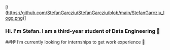 [!(https://github.com/StefanGarcziu/StefanGarcziu/blob/main/StefanGarcziu_logo.png)]

### Hi. I'm Stefan. I am a third-year student of Data Engineering 👋
##№ I’m currently looking for internships to get work experience 🤖
